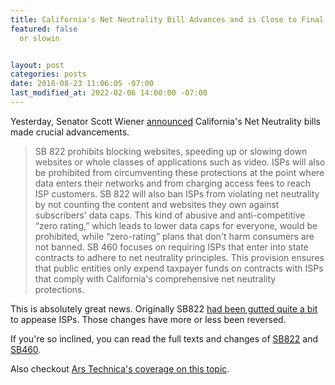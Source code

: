 ```yaml
---
title: California's Net Neutrality Bill Advances and is Close to Final Passage
featured: false
  or slowin


layout: post
categories: posts
date: 2018-08-23 11:06:05 -07:00
last_modified_at: 2022-02-06 14:00:00 -07:00
---
```


Yesterday, Senator Scott Wiener [announced](http://sd11.senate.ca.gov/news/20180822-senator-wiener%E2%80%99s-net-neutrality-bill-passes-out-its-final-committee-and-advances) California's Net Neutrality bills made crucial advancements.

>  SB 822 prohibits blocking websites, speeding up or slowing down websites or whole classes of applications such as video. ISPs will also be prohibited from circumventing these protections at the point where data enters their networks and from charging access fees to reach ISP customers. SB 822 will also ban ISPs from violating net neutrality by not counting the content and websites they own against subscribers' data caps. This kind of abusive and anti-competitive “zero rating,” which leads to lower data caps for everyone, would be prohibited, while “zero-rating” plans that don't harm consumers are not banned.
> SB 460 focuses on requiring ISPs that enter into state contracts to adhere to net neutrality principles. This provision ensures that public entities only expend taxpayer funds on contracts with ISPs that comply with California's comprehensive net neutrality protections.

This is absolutely great news. Originally SB822 [had been gutted quite a bit](https://arstechnica.com/tech-policy/2018/06/california-net-neutrality-bill-gutted-as-lawmakers-cave-to-att-lobbyists/) to appease ISPs. Those changes have more or less been reversed.

If you're so inclined, you can read the full texts and changes of [SB822](https://leginfo.legislature.ca.gov/faces/billNavClient.xhtml?bill_id=201720180SB822) and [SB460](https://leginfo.legislature.ca.gov/faces/billNavClient.xhtml?bill_id=201720180SB460).

Also checkout [Ars Technica's coverage on this topic](https://arstechnica.com/tech-policy/2018/08/californias-strict-net-neutrality-bill-is-close-to-final-passage/).

